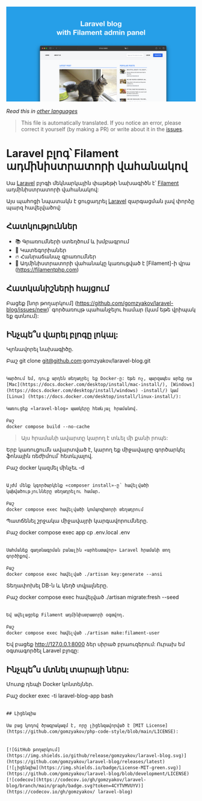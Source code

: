 ![Laravel բլոգ՝ Filament-ի ադմինիստրատորի վահանակով](../docs/social-preview-en.png)

_Read this in [other languages](./Translations.md)_

>This file is automatically translated. If you notice an error, please correct it yourself (by making a PR) or write about it in the [issues](https://github.com/gomzyakov/laravel-blog/issues).

# Laravel բլոգ՝ Filament ադմինիստրատորի վահանակով

Սա [Laravel](https://laravel.com) բլոգի մեկնարկային փաթեթի նախագիծն է՝ [Filament](https://filamentphp.com) ադմինիստրատորի վահանակով:

Այս պահոցի նպատակն է ցուցադրել [Laravel](https://laravel.com) զարգացման լավ փորձը պարզ հավելվածով:

## Հատկություններ

- 📚 Գրառումների ստեղծում և խմբագրում
- 🥑 Կատեգորիաներ
- 🔥 Հանրաճանաչ գրառումներ
- 🎉 Ադմինիստրատորի վահանակը կառուցված է [Filament]-ի վրա (https://filamentphp.com)

## Հատկանիշների հայցում

Բացեք [նոր թողարկում] (https://github.com/gomzyakov/laravel-blog/issues/new)՝ գործառույթ պահանջելու համար (կամ եթե վրիպակ եք գտնում):

## Ինչպե՞ս վարել բլոգը լոկալ:

Կլոնավորել նախագիծը.

Բաշ
git clone git@github.com:gomzyakov/laravel-blog.git
```

Կարծում եմ, դուք արդեն տեղադրել եք Docker-ը: Եթե ոչ, պարզապես արեք դա [Mac](https://docs.docker.com/desktop/install/mac-install/), [Windows] (https://docs.docker.com/desktop/install/windows) -install/) կամ [Linux] (https://docs.docker.com/desktop/install/linux-install/):

Կառուցեք «laravel-blog» պատկերը հետևյալ հրամանով.

Բաշ
docker compose build --no-cache
```

>Այս հրամանի ավարտը կարող է տևել մի քանի րոպե:

Երբ կառուցումն ավարտված է, կարող եք միջավայրը գործարկել ֆոնային ռեժիմում՝ հետևյալով.

Բաշ
docker կազմել մինչեւ -d
```

Այժմ մենք կգործարկենք «composer install»-ը՝ հավելվածի կախվածությունները տեղադրելու համար.

Բաշ
docker compose exec հավելվածի կոմպոզիտորի տեղադրում
```

Պատճենել շրջակա միջավայրի կարգավորումները.

Բաշ
docker compose exec app cp .env.local .env
```

Սահմանեք գաղտնագրման բանալին «արհեստավոր» Laravel հրամանի տող գործիքով.

Բաշ
docker compose exec հավելված ./artisan key:generate --ansi
```

Տեղափոխել DB-ն և կեղծ տվյալները.

Բաշ
docker compose exec հավելված ./artisan migrate:fresh --seed
```

Եվ ավելացրեք Filament ադմինիստրատորի օգտվող.

Բաշ
docker compose exec հավելված ./artisan make:filament-user
```

Եվ բացեք http://127.0.0.1:8000 ձեր սիրած բրաուզերում: Ուրախ եմ օգտագործել Laravel բլոգը:

## Ինչպե՞ս մտնել տարայի ներս:

Մուտք դեպի Docker կոնտեյներ.

Բաշ
docker exec -ti laravel-blog-app bash
```

## Լիցենզիա

Սա բաց կոդով ծրագրակազմ է, որը լիցենզավորված է [MIT License] (https://github.com/gomzyakov/php-code-style/blob/main/LICENSE):


[![GitHub թողարկում](https://img.shields.io/github/release/gomzyakov/laravel-blog.svg)](https://github.com/gomzyakov/laravel-blog/releases/latest)
[![լիցենզիա](https://img.shields.io/badge/License-MIT-green.svg)](https://github.com/gomzyakov/laravel-blog/blob/development/LICENSE)
[![codecov](https://codecov.io/gh/gomzyakov/laravel-blog/branch/main/graph/badge.svg?token=4CYTVMVUYV)](https://codecov.io/gh/gomzyakov/ laravel-blog)
